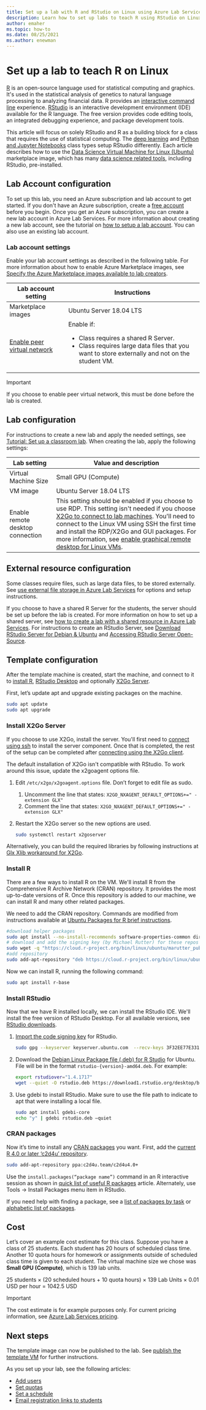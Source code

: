 ```yaml
---
title: Set up a lab with R and RStudio on Linux using Azure Lab Services
description: Learn how to set up labs to teach R using RStudio on Linux
author: emaher
ms.topic: how-to
ms.date: 08/25/2021
ms.author: enewman
---
```


# Set up a lab to teach R on Linux

[R](https://www.r-project.org/about.html) is an open-source language used for statistical computing and graphics.  It's used in the statistical analysis of genetics to natural language processing to analyzing financial data.  R provides an [interactive command line](https://cran.r-project.org/doc/manuals/r-release/R-intro.html#Invoking-R-from-the-command-line) experience.  [RStudio](https://www.rstudio.com/products/rstudio/) is an interactive development environment (IDE) available for the R language.  The free version provides code editing tools, an integrated debugging experience, and package development tools.

This article will focus on solely RStudio and R as a building block for a class that requires the use of statistical computing.  The [deep learning](class-type-deep-learning-natural-language-processing.md) and [Python and Jupyter Notebooks](class-type-jupyter-notebook.md)
class types setup RStudio differently.  Each article describes how to use the [Data Science Virtual Machine for Linux (Ubuntu)](https://azuremarketplace.microsoft.com/en-US/marketplace/apps/microsoft-dsvm.ubuntu-1804) marketplace image, which has many [data science related tools](../machine-learning/data-science-virtual-machine/tools-included.md), including RStudio, pre-installed.  

## Lab Account configuration

To set up this lab, you need an Azure subscription and lab account to get started. If you don't have an Azure subscription, create a [free account](https://azure.microsoft.com/free/) before you begin. Once you get an Azure subscription, you can create a new lab account in Azure Lab Services. For more information about creating a new lab account, see the tutorial on [how to setup a lab account](./tutorial-setup-lab-account.md). You can also use an existing lab account.

### Lab account settings

Enable your lab account settings as described in the following table. For more information about how to enable Azure Marketplace images, see [Specify the Azure Marketplace images available to lab creators](./specify-marketplace-images.md).

| Lab account setting | Instructions |
| -------------------- | ----- |
| Marketplace images | Ubuntu Server 18.04 LTS |
| [Enable peer virtual network](how-to-connect-peer-virtual-network.md) | Enable if:<ul><li>Class requires a shared R Server.</li><li>Class requires large data files that you want to store externally and not on the student VM.</li></ul> |

> [!IMPORTANT]
> If you choose to enable peer virtual network, this must be done before the lab is created.

## Lab configuration

For instructions to create a new lab and apply the needed settings, see [Tutorial: Set up a classroom lab](tutorial-setup-classroom-lab.md).  When creating the lab, apply the following settings:

| Lab setting | Value and description |
| ------------ | ------------------ |
| Virtual Machine Size | Small GPU (Compute)|
| VM image | Ubuntu Server 18.04 LTS |
| Enable remote desktop connection | This setting should be enabled if you choose to use RDP.  This setting isn't needed if you choose [X2Go to connect to lab machines](how-to-use-remote-desktop-linux-student.md).  You'll need to connect to the Linux VM using SSH the first time and install the RDP/X2Go and GUI packages.  For more information, see [enable graphical remote desktop for Linux VMs](how-to-enable-remote-desktop-linux.md). |

## External resource configuration

Some classes require files, such as large data files, to be stored externally.  See [use external file storage in Azure Lab Services](how-to-attach-external-storage.md) for options and setup instructions.

If you choose to have a shared R Server for the students, the server should be set up before the lab is created.  For more information on how to set up a shared server, see [how to create a lab with a shared resource in Azure Lab Services](how-to-create-a-lab-with-shared-resource.md).  For instructions to create an RStudio Server, see [Download RStudio Server for Debian & Ubuntu](https://www.rstudio.com/products/rstudio/download-server/debian-ubuntu/) and [Accessing RStudio Server Open-Source](https://support.rstudio.com/hc/en-us/articles/200552306-Getting-Started).

## Template configuration

After the template machine is created, start the machine, and connect to it to [install R](https://docs.rstudio.com/resources/install-r/), [RStudio Desktop](https://www.rstudio.com/products/rstudio/download/) and optionally [X2Go Server](https://wiki.x2go.org/doku.php/doc:installation:x2goserver).  

First, let’s update apt and upgrade existing packages on the machine.

```bash
sudo apt update 
sudo apt upgrade
```

### Install X2Go Server

If you choose to use X2Go, install the server.  You'll first need to [connect using ssh](how-to-use-remote-desktop-linux-student.md#connect-to-the-student-vm-using-ssh) to install the server component.  Once that is completed, the rest of the setup can be completed after [connecting using the X2Go client](how-to-use-remote-desktop-linux-student.md).

The default installation of X2Go isn't compatible with RStudio.  To work around this issue, update the x2goagent options file.

1. Edit `/etc/x2go/x2goagent.options` file.  Don’t forget to edit file as sudo.
    1. Uncomment the line that states: `X2GO_NXAGENT_DEFAULT_OPTIONS+=" -extension GLX"`
    1. Comment the line that states: `X2GO_NXAGENT_DEFAULT_OPTIONS+=" -extension GLX"`
2. Restart the X2Go server so the new options are used.

    ```bash
    sudo systemctl restart x2goserver
    ```

Alternatively, you can build the required libraries by following instructions at [Glx Xlib workaround for X2Go](https://wiki.x2go.org/doku.php/wiki:development:glx-xlib-workaround).

### Install R

There are a few ways to install R on the VM.  We'll install R from the Comprehensive R Archive Network (CRAN) repository.  It provides the most up-to-date versions of R.   Once this repository is added to our machine, we can install R and many other related packages.

We need to add the CRAN repository. Commands are modified from instructions available at [Ubuntu Packages for R brief instructions](https://cran.rstudio.com/bin/linux/ubuntu/).

```bash
#download helper packages
sudo apt install --no-install-recommends software-properties-common dirmngr
# download and add the signing key (by Michael Rutter) for these repos
sudo wget -q "https://cloud.r-project.org/bin/linux/ubuntu/marutter_pubkey.asc" -O /etc/apt/trusted.gpg.d/cran_ubuntu_key.asc
#add repository
sudo add-apt-repository "deb https://cloud.r-project.org/bin/linux/ubuntu bionic-cran40/"
```

Now we can install R, running the following command:

```bash
sudo apt install r-base
```

### Install RStudio

Now that we have R installed locally, we can install the RStudio IDE.  We'll install the free version of RStudio Desktop.  For all available versions, see [RStudio downloads](https://www.rstudio.com/products/rstudio/download/).

1. [Import the code signing key](https://www.rstudio.com/code-signing/) for RStudio.

    ```bash
    sudo gpg --keyserver keyserver.ubuntu.com  --recv-keys 3F32EE77E331692F
    ```

2. Download the [Debian Linux Package file (.deb) for R Studio](https://www.rstudio.com/products/rstudio/download/#download) for Ubuntu.  File will be in the format `rstudio-{version}-amd64.deb`.  For example:

    ```bash
    export rstudiover="1.4.1717"
    wget --quiet -O rstudio.deb https://download1.rstudio.org/desktop/bionic/amd64/rstudio-$rstudiover-amd64.deb
    ```

3. Use gdebi to install RStudio.   Make sure to use the file path to indicate to apt that were installing a local file.

    ```bash
    sudo apt install gdebi-core 
    echo "y" | gdebi rstudio.deb –quiet
    ```

### CRAN packages

Now it’s time to install any [CRAN packages](https://cloud.r-project.org/web/packages/available_packages_by_name.html) you want.  First, add the [current R 4.0 or later ‘c2d4u’ repository](https://cran.rstudio.com/bin/linux/ubuntu/#get-5000-cran-packages).

```bash
sudo add-apt-repository ppa:c2d4u.team/c2d4u4.0+
```

Use the `install.packages(“package name”)` command in an R interactive session as shown in [quick list of useful R packages](https://support.rstudio.com/hc/articles/201057987-Quick-list-of-useful-R-packages) article.  Alternately, use Tools -> Install Packages menu item in RStudio.

If you need help with finding a package, see a [list of packages by task](https://cran.r-project.org/web/views/) or [alphabetic list of packages](https://cloud.r-project.org/web/packages/available_packages_by_name.html).

## Cost

Let’s cover an example cost estimate for this class.  Suppose you have a class of 25 students. Each student has 20 hours of scheduled class time.  Another 10 quota hours for homework or assignments outside of scheduled class time is given to each student.  The virtual machine size we chose was **Small GPU (Compute)**, which is 139 lab units.

25 students &times; (20 scheduled hours + 10 quota hours)  &times; 139 Lab Units &times; 0.01 USD per hour = 1042.5 USD

> [!IMPORTANT]
> The cost estimate is for example purposes only.  For current pricing information, see [Azure Lab Services pricing](https://azure.microsoft.com/pricing/details/lab-services/).

## Next steps

The template image can now be published to the lab. See [publish the template VM](how-to-create-manage-template.md#publish-the-template-vm) for further instructions.

As you set up your lab, see the following articles:

- [Add users](tutorial-setup-classroom-lab.md#add-users-to-the-lab)
- [Set quotas](how-to-configure-student-usage.md#set-quotas-for-users)
- [Set a schedule](tutorial-setup-classroom-lab.md#set-a-schedule-for-the-lab)
- [Email registration links to students](how-to-configure-student-usage.md#send-invitations-to-users)
